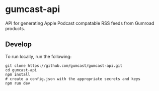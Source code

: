 # gumcast-api

API for generating Apple Podcast compatable RSS feeds from Gumroad products.

## Develop

To run locally, run the following:

```console
git clone https://github.com/gumcast/gumcast-api.git
cd gumcast-api
npm install
# create a config.json with the appropriate secrets and keys
npm run dev
```


